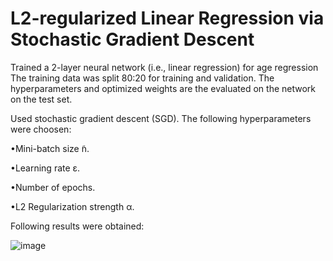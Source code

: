 # L2-regularized Linear Regression via Stochastic Gradient Descent

Trained a 2-layer neural network (i.e., linear regression) for age regression
The training data was split 80:20 for training and validation. The hyperparameters and optimized weights are the evaluated on the network on the test set. 

Used stochastic gradient descent (SGD). The following hyperparameters were choosen:

•Mini-batch size  ̃n.

•Learning rate ε.

•Number of epochs.

•L2 Regularization strength α.

Following results were obtained:

![image](https://user-images.githubusercontent.com/64325043/223870513-7813df4a-996b-4fa5-b639-295a247d7b51.png)
